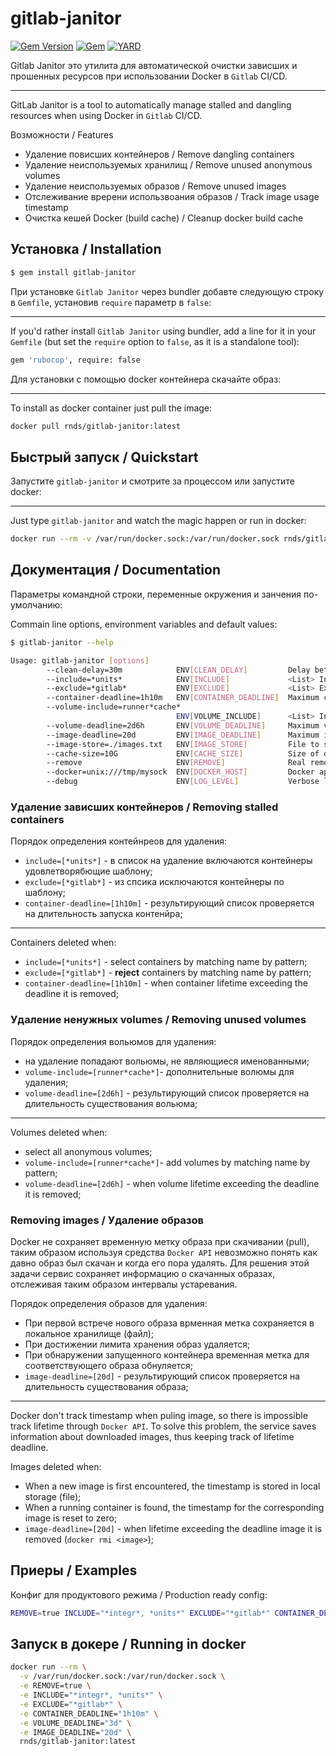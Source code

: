 # gitlab-janitor

[![Gem Version](https://badge.fury.io/rb/gitlab-janitor.svg)](https://rubygems.org/gems/gitlab-janitor)
[![Gem](https://img.shields.io/gem/dt/gitlab-janitor.svg)](https://rubygems.org/gems/gitlab-janitor/versions)
[![YARD](https://badgen.net/badge/YARD/doc/blue)](http://www.rubydoc.info/gems/gitlab-janitor)

Gitlab Janitor это утилита для автоматической очистки зависших и прошенных ресурсов при использовании Docker в `Gitlab` CI/CD.

---

GitLab Janitor is a tool to automatically manage stalled and dangling resources when using Docker in `Gitlab` CI/CD.

Возможности / Features

- Удаление повисших контейнеров / Remove dangling containers
- Удаление неиспользуемых хранилищ / Remove unused anonymous volumes
- Удаление неиспользуемых образов / Remove unused images
- Отслеживание вререни использвоания образов / Track image usage timestamp 
- Очистка кешей Docker (build cache) / Cleanup docker build cache

## Установка / Installation

```sh
$ gem install gitlab-janitor
```

При установке `Gitlab Janitor` через bundler добавте следующую строку в `Gemfile`, установив `require` параметр в `false`:

---

If you'd rather install `Gitlab Janitor` using bundler, add a line for it in your `Gemfile` (but set the `require` option to `false`, as it is a standalone tool):

```sh
gem 'rubocop', require: false
```

Для установки с помощью docker контейнера скачайте образ:

---

To install as docker container just pull the image:


```sh
docker pull rnds/gitlab-janitor:latest
```

## Быстрый запуск / Quickstart

Запустите `gitlab-janitor` и смотрите за процессом или запустите docker:

---

Just type `gitlab-janitor` and watch the magic happen or run in docker:

```sh
docker run --rm -v /var/run/docker.sock:/var/run/docker.sock rnds/gitlab-janitor:latest
```

## Документация / Documentation

Параметры командной строки, переменные окружения и занчения по-умолчанию:

Commain line options, environment variables and default values:

```bash
$ gitlab-janitor --help

Usage: gitlab-janitor [options] 
        --clean-delay=30m            ENV[CLEAN_DELAY]         Delay between clean operation.
        --include=*units*            ENV[INCLUDE]             <List> Include container for removal.
        --exclude=*gitlab*           ENV[EXCLUDE]             <List> Exclude container from removal by name.
        --container-deadline=1h10m   ENV[CONTAINER_DEADLINE]  Maximum container run duration.
        --volume-include=runner*cache*
                                     ENV[VOLUME_INCLUDE]      <List> Include volumes for removal.
        --volume-deadline=2d6h       ENV[VOLUME_DEADLINE]     Maximum volume life duration.
        --image-deadline=20d         ENV[IMAGE_DEADLINE]      Maximum image life duration.
        --image-store=./images.txt   ENV[IMAGE_STORE]         File to store images timestamps.
        --cache-size=10G             ENV[CACHE_SIZE]          Size of docker cache to keep.
        --remove                     ENV[REMOVE]              Real remove instead of dry run.
        --docker=unix:///tmp/mysock  ENV[DOCKER_HOST]         Docker api endpoint.
        --debug                      ENV[LOG_LEVEL]           Verbose logs. ENV values: debug, info, warn, error
```

### Удаление зависших контейнеров / Removing stalled containers

Порядок определения контейнреов для удаления:

- `include=[*units*]` - в список на удаление включаются контейнеры удовлетворябющие шаблону;
- `exclude=[*gitlab*]` - из спсика исключаются контейнеры по шаблону;
- `container-deadline=[1h10m]` - результирующий список проверяется на длительность запуска контенйра;

---

Containers deleted when:

- `include=[*units*]` - select containers by matching name by pattern;
- `exclude=[*gitlab*]` - **reject** containers by matching name by pattern;
- `container-deadline=[1h10m]` - when container lifetime exceeding the deadline it is removed;

### Удаление ненужных volumes / Removing unused volumes

Порядок определения вольюмов для удаления:

- на удаление попадают вольюмы, не являющиеся именованными;
- `volume-include=[runner*cache*]`- дополнительные волюмы для удаления;
- `volume-deadline=[2d6h]` - результирующий список проверяется на длительность существования вольюма;

---

Volumes deleted when:

- select all anonymous volumes;
- `volume-include=[runner*cache*]`- add volumes by matching name by pattern;
- `volume-deadline=[2d6h]` -  when volume lifetime exceeding the deadline it is removed;

### Removing images / Удаление образов

Docker не сохраняет временную метку образа при скачивании (pull), таким образом используя средства `Docker API` невозможно понять как давно образ был скачан и когда его пора удалять. Для решения этой задачи сервис сохраняет информацию о скачанных образах, отслеживая таким образом интервалы устаревания.

Порядок определения образов для удаления:

- При первой встрече нового образа врменная метка сохраняется в локальное хранилище (файл);
- При достижении лимита хранения образ удаляется;
- При обнаружении запущенного контейнера временная метка для соответствующего образа обнуляется;
- `image-deadline=[20d]` - результирующий список проверяется на длительность существования образа;


---

Docker don't track timestamp when puling image, so there is impossible track lifetime through `Docker API`. To solve this problem, the service saves information about downloaded images, thus keeping track of lifetime deadline. 

Images deleted when:

- When a new image is first encountered, the timestamp is stored in local storage (file);
- When a running container is found, the timestamp for the corresponding image is reset to zero;
- `image-deadline=[20d]` - when lifetime exceeding the deadline image it is removed (`docker rmi <image>`);

## Приеры / Examples

Конфиг для продуктового режима / Production ready config:

```bash
REMOVE=true INCLUDE="*integr*, *units*" EXCLUDE="*gitlab*" CONTAINER_DEADLINE="1h10m" VOLUME_DEADLINE="3d" IMAGE_DEADLINE="20d" gitlab-janitor
```

## Запуск в докере / Running in docker

```bash
docker run --rm \
  -v /var/run/docker.sock:/var/run/docker.sock \
  -e REMOVE=true \
  -e INCLUDE="*integr*, *units*" \
  -e EXCLUDE="*gitlab*" \
  -e CONTAINER_DEADLINE="1h10m" \
  -e VOLUME_DEADLINE="3d" \
  -e IMAGE_DEADLINE="20d" \
  rnds/gitlab-janitor:latest
```